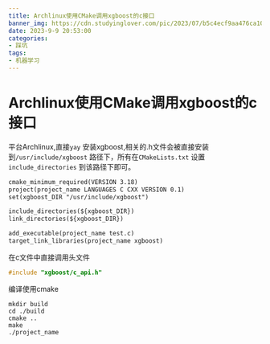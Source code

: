 ```yaml
---
title: Archlinux使用CMake调用xgboost的c接口
banner_img: https://cdn.studyinglover.com/pic/2023/07/b5c4ecf9aa476ca1073f99b22fe9605e.jpg
date: 2023-9-9 20:53:00
categories:
- 踩坑
tags:
- 机器学习
---
```

# Archlinux使用CMake调用xgboost的c接口

平台Archlinux,直接`yay` 安装xgboost,相关的.h文件会被直接安装到`/usr/include/xgboost` 路径下，所有在`CMakeLists.txt` 设置`include_directories` 到该路径下即可。

```CMakeLists.txt
cmake_minimum_required(VERSION 3.18)
project(project_name LANGUAGES C CXX VERSION 0.1)
set(xgboost_DIR "/usr/include/xgboost")

include_directories(${xgboost_DIR})
link_directories(${xgboost_DIR})

add_executable(project_name test.c)
target_link_libraries(project_name xgboost)
```

在c文件中直接调用头文件
```c
#include "xgboost/c_api.h"
```

编译使用cmake
```
mkdir build
cd ./build
cmake ..
make 
./project_name
```
